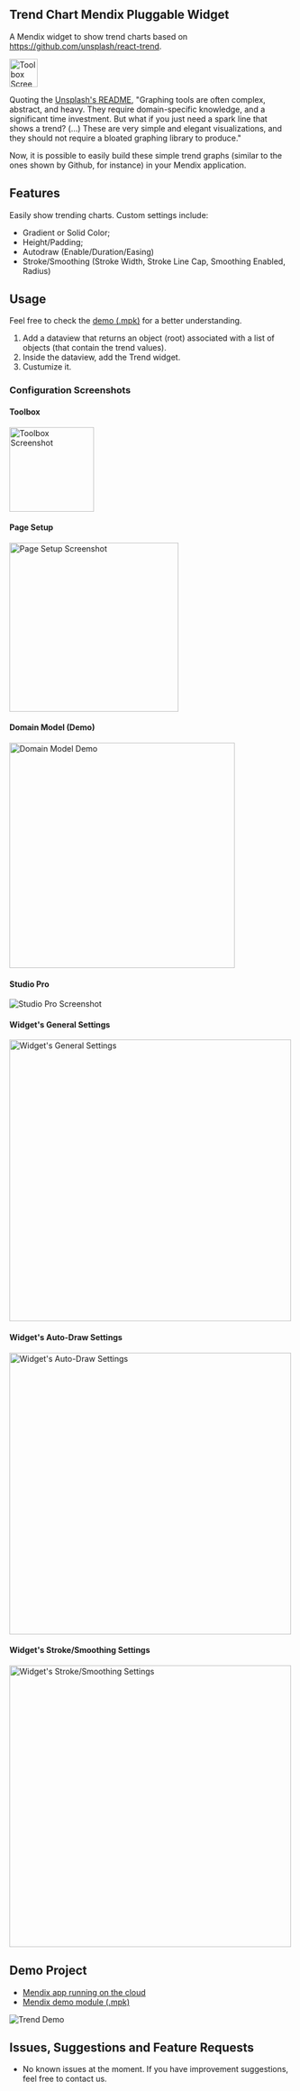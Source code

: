## Trend Chart Mendix Pluggable Widget
A Mendix widget to show trend charts based on https://github.com/unsplash/react-trend. 

<img alt="Toolbox Screenshot" src="https://github.com/joaodelopes/mendix-react-trend/blob/main/images/logo.png" width="50px"/>

Quoting the [Unsplash's README](https://github.com/unsplash/react-trend?tab=readme-ov-file#react-trend), "Graphing tools are often complex, abstract, and heavy. They require domain-specific knowledge, and a significant time investment. But what if you just need a spark line that shows a trend? (...) These are very simple and elegant visualizations, and they should not require a bloated graphing library to produce."

Now, it is possible to easily build these simple trend graphs (similar to the ones shown by Github, for instance) in your Mendix application.

## Features
Easily show trending charts. Custom settings include:

*   Gradient or Solid Color;
*   Height/Padding;
*   Autodraw (Enable/Duration/Easing)
*   Stroke/Smoothing (Stroke Width, Stroke Line Cap, Smoothing Enabled, Radius)


## Usage
Feel free to check the [demo (.mpk)](https://github.com/StoneworxNL/mendix-react-trend/tree/main/demo) for a better understanding.

1. Add a dataview that returns an object (root) associated with a list of objects (that contain the trend values).
2. Inside the dataview, add the Trend widget.
3. Custumize it.

### Configuration Screenshots

#### Toolbox
<img alt="Toolbox Screenshot" src="https://github.com/joaodelopes/mendix-react-trend/blob/main/images/toolbox.png" width="150px"/>

#### Page Setup
<img alt="Page Setup Screenshot" src="https://github.com/StoneworxNL/mendix-react-trend/blob/main/images/pagesetup.png" width="300px"/>

#### Domain Model (Demo)
<img alt="Domain Model Demo" src="https://github.com/StoneworxNL/mendix-react-trend/blob/main/images/domainmodel.png" width="400px"/>

#### Studio Pro
![Studio Pro Screenshot](https://github.com/StoneworxNL/mendix-react-trend/blob/main/images/studiopro1.png)

#### Widget's General Settings
<img alt="Widget's General Settings" src="https://github.com/StoneworxNL/mendix-react-trend/blob/main/images/configgeneral.png" width="500px"/>

#### Widget's Auto-Draw Settings
<img alt="Widget's Auto-Draw Settings" src="https://github.com/StoneworxNL/mendix-react-trend/blob/main/images/autodraw.png" width="500px"/>

#### Widget's Stroke/Smoothing Settings
<img alt="Widget's Stroke/Smoothing Settings" src="https://github.com/StoneworxNL/mendix-react-trend/blob/main/images/strokesmoothing.png" width="500px"/>

## Demo Project
- [Mendix app running on the cloud](https://reacttrend-sandbox.mxapps.io/index.html)
- [Mendix demo module (.mpk)](https://github.com/StoneworxNL/mendix-react-trend/tree/main/demo)

![Trend Demo](https://github.com/StoneworxNL/mendix-react-trend/blob/main/images/app.png)
<!-- - [Marketplace widget](https://marketplace.mendix.com/link/component/237438) -->
<!-- - [Mendix demo scss (.scss)](https://github.com/StoneworxNL/block-note-mendix/blob/main/demo/demo.scss) -->

## Issues, Suggestions and Feature Requests

*   No known issues at the moment. If you have improvement suggestions, feel free to contact us.
